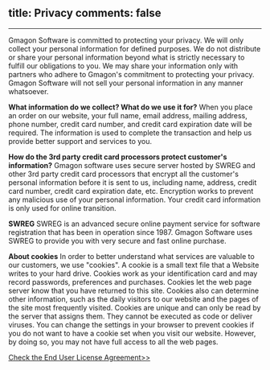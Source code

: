 title: Privacy
comments: false
---
---
Gmagon Software is committed to protecting your privacy. We will only collect your personal information for defined purposes. We do not distribute or share your personal information beyond what is strictly necessary to fulfill our obligations to you. We may share your information only with partners who adhere to Gmagon's commitment to protecting your privacy. Gmagon Software will not sell your personal information in any manner whatsoever.

<b>What information do we collect? What do we use it for?</b>
When you place an order on our website, your full name, email address, mailing address, phone number, credit card number, and credit card expiration date will be required. The information is used to complete the transaction and help us provide better support and services to you.

<b>How do the 3rd party credit card processors protect customer's information?</b>
Gmagon software uses secure server hosted by SWREG and other 3rd party credit card processors that encrypt all the customer's personal information before it is sent to us, including name, address, credit card number, credit card expiration date, etc. Encryption works to prevent any malicious use of your personal information. Your credit card information is only used for online transition.

<b>SWREG</b>
SWREG is an advanced secure online payment service for software registration that has been in operation since 1987. Gmagon Software uses SWREG to provide you with very secure and fast online purchase.

<b>About cookies</b>
In order to better understand what services are valuable to our customers, we use "cookies". A cookie is a small text file that a Website writes to your hard drive. Cookies work as your identification card and may record passwords, preferences and purchases. Cookies let the web page server know that you have returned to this site. Cookies also can determine other information, such as the daily visitors to our website and the pages of the site most frequently visited. Cookies are unique and can only be read by the server that assigns them. They cannot be executed as code or deliver viruses.
You can change the settings in your browser to prevent cookies if you do not want to have a cookie set when you visit our website. However, by doing so, you may not have full access to all the web pages.

<a href="/end-user-license-agreement.html">Check the End User License Agreement>></b>
